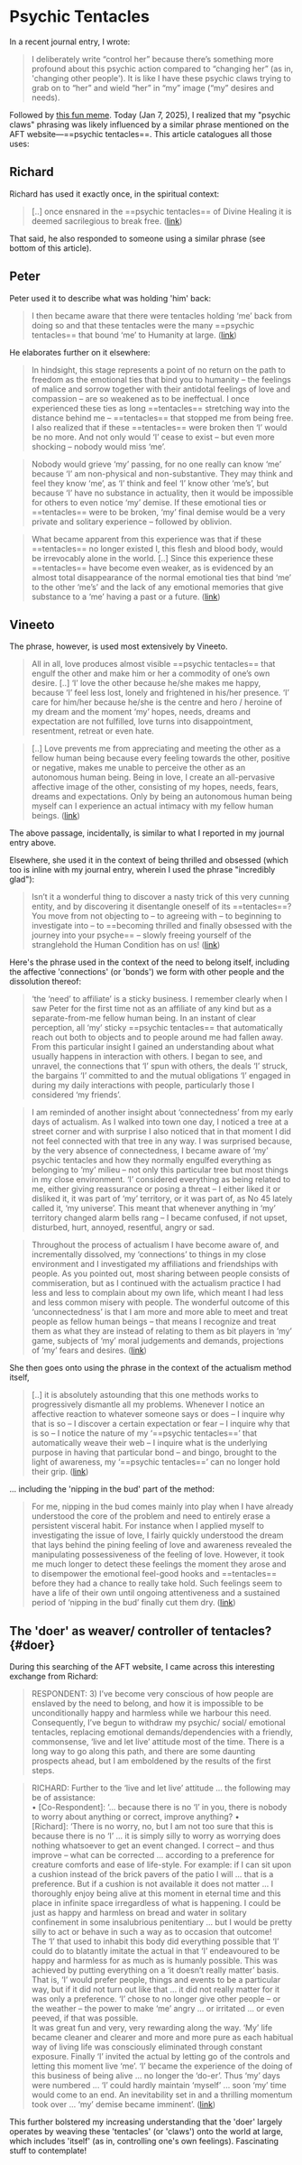 # Psychic Tentacles

In a recent journal entry, I wrote:

> I deliberately write “control her” because there’s something more profound about this psychic action compared to “changing her” (as in, 'changing other people'). It is like I have these psychic claws trying to grab on to “her” and wield “her” in “my” image (“my” desires and needs).

Followed by [this fun meme](https://x.com/sridca/status/1876017610145628175). Today (Jan 7, 2025), I realized that my "psychic claws" phrasing was likely influenced by a similar phrase mentioned on the AFT website—==psychic tentacles==. This article catalogues all those uses:

## Richard

Richard has used it exactly once, in the spiritual context:

> \[..\] once ensnared in the ==psychic tentacles== of Divine Healing it is deemed sacrilegious to break free. ([link](https://actualfreedom.com.au/richard/selectedwriting/sw-actualfreedom.htm))

That said, he also responded to someone using a similar phrase (see bottom of this article).

## Peter

Peter used it to describe what was holding 'him' back:

> I then became aware that there were tentacles holding ‘me’ back from doing so and that these tentacles were the many ==psychic tentacles== that bound ‘me’ to Humanity at large. ([link](https://actualfreedom.com.au/actualism/peter/selected-correspondence/corr-psyche.htm))

He elaborates further on it elsewhere:

> In hindsight, this stage represents a point of no return on the path to freedom as the emotional ties that bind you to humanity – the feelings of malice and sorrow together with their antidotal feelings of love and compassion – are so weakened as to be ineffectual. I once experienced these ties as long ==tentacles== stretching way into the distance behind me – ==tentacles== that stopped me from being free. I also realized that if these ==tentacles== were broken then ‘I’ would be no more. And not only would ‘I’ cease to exist – but even more shocking – nobody would miss ‘me’.

> Nobody would grieve ‘my’ passing, for no one really can know ‘me’ because ‘I’ am non-physical and non-substantive. They may think and feel they know ‘me’, as ‘I’ think and feel ‘I’ know other ‘me’s’, but because ‘I’ have no substance in actuality, then it would be impossible for others to even notice ‘my’ demise. If these emotional ties or ==tentacles== were to be broken, ‘my’ final demise would be a very private and solitary experience – followed by oblivion.

> What became apparent from this experience was that if these ==tentacles== no longer existed I, this flesh and blood body, would be irrevocably alone in the world. \[..\] Since this experience these ==tentacles== have become even weaker, as is evidenced by an almost total disappearance of the normal emotional ties that bind ‘me’ to the other ‘me’s’ and the lack of any emotional memories that give substance to a ‘me’ having a past or a future. ([link](https://actualfreedom.com.au/actualism/peter/selected-correspondence/corr-death.htm))

## Vineeto

The phrase, however, is used most extensively by Vineeto.

> All in all, love produces almost visible ==psychic tentacles== that engulf the other and make him or her a commodity of one’s own desire. \[..\] ‘I’ love the other because he/she makes me happy, because ‘I’ feel less lost, lonely and frightened in his/her presence. ‘I’ care for him/her because he/she is the centre and hero / heroine of my dream and the moment ‘my’ hopes, needs, dreams and expectation are not fulfilled, love turns into disappointment, resentment, retreat or even hate.

> \[..\] Love prevents me from appreciating and meeting the other as a fellow human being because every feeling towards the other, positive or negative, makes me unable to perceive the other as an autonomous human being. Being in love, I create an all-pervasive affective image of the other, consisting of my hopes, needs, fears, dreams and expectations. Only by being an autonomous human being myself can I experience an actual intimacy with my fellow human beings. ([link](https://www.actualfreedom.com.au/actualism/vineeto/selected-correspondence/corr-beauty.htm))

The above passage, incidentally, is similar to what I reported in my journal entry above.

Elsewhere, she used it in the context of being thrilled and obsessed (which too is inline with my journal entry, wherein I used the phrase "incredibly glad"):

> Isn’t it a wonderful thing to discover a nasty trick of this very cunning entity, and by discovering it disentangle oneself of its ==tentacles==? You move from not objecting to – to agreeing with – to beginning to investigate into – to ==becoming thrilled and finally obsessed with the journey into your psyche== – slowly freeing yourself of the stranglehold the Human Condition has on us! ([link](https://actualfreedom.com.au/actualism/vineeto/selected-correspondence/corr-awareness.htm))

Here's the phrase used in the context of the need to belong itself, including the affective 'connections' (or 'bonds') we form with other people and the dissolution thereof:

> ‘the ‘need’ to affiliate’ is a sticky business. I remember clearly when I saw Peter for the first time not as an affiliate of any kind but as a separate-from-me fellow human being. In an instant of clear perception, all ‘my’ sticky ==psychic tentacles== that automatically reach out both to objects and to people around me had fallen away. From this particular insight I gained an understanding about what usually happens in interaction with others. I began to see, and unravel, the connections that ‘I’ spun with others, the deals ‘I’ struck, the bargains ‘I’ committed to and the mutual obligations ‘I’ engaged in during my daily interactions with people, particularly those I considered ‘my friends’.

> I am reminded of another insight about ‘connectedness’ from my early days of actualism. As I walked into town one day, I noticed a tree at a street corner and with surprise I also noticed that in that moment I did not feel connected with that tree in any way. I was surprised because, by the very absence of connectedness, I became aware of ‘my’ psychic tentacles and how they normally engulfed everything as belonging to ‘my’ milieu – not only this particular tree but most things in my close environment. ‘I’ considered everything as being related to me, either giving reassurance or posing a threat – I either liked it or disliked it, it was part of ‘my’ territory, or it was part of, as No 45 lately called it, ‘my universe’. This meant that whenever anything in ‘my’ territory changed alarm bells rang – I became confused, if not upset, disturbed, hurt, annoyed, resentful, angry or sad.

> Throughout the process of actualism I have become aware of, and incrementally dissolved, my ‘connections’ to things in my close environment and I investigated my affiliations and friendships with people. As you pointed out, most sharing between people consists of commiseration, but as I continued with the actualism practice I had less and less to complain about my own life, which meant I had less and less common misery with people. The wonderful outcome of this ‘unconnectedness’ is that I am more and more able to meet and treat people as fellow human beings – that means I recognize and treat them as what they are instead of relating to them as bit players in ‘my’ game, subjects of ‘my’ moral judgements and demands, projections of ‘my’ fears and desires. ([link](https://www.actualfreedom.com.au/actualism/vineeto/list-af/gary-g.htm))

She then goes onto using the phrase in the context of the actualism method itself,

> \[..\] it is absolutely astounding that this one methods works to progressively dismantle all my problems. Whenever I notice an affective reaction to whatever someone says or does – I inquire why that is so – I discover a certain expectation or fear – I inquire why that is so – I notice the nature of my ‘==psychic tentacles==’ that automatically weave their web – I inquire what is the underlying purpose in having that particular bond – and bingo, brought to the light of awareness, my ‘==psychic tentacles==’ can no longer hold their grip. ([link](https://www.actualfreedom.com.au/actualism/vineeto/list-af/gary-g.htm))

... including the 'nipping in the bud' part of the method:

> For me, nipping in the bud comes mainly into play when I have already understood the core of the problem and need to entirely erase a persistent visceral habit. For instance when I applied myself to investigating the issue of love, I fairly quickly understood the dream that lays behind the pining feeling of love and awareness revealed the manipulating possessiveness of the feeling of love. However, it took me much longer to detect these feelings the moment they arose and to disempower the emotional feel-good hooks and ==tentacles== before they had a chance to really take hold. Such feelings seem to have a life of their own until ongoing attentiveness and a sustained period of ‘nipping in the bud’ finally cut them dry. ([link](https://actualfreedom.com.au/sundry/frequentquestions/FAQ57a.htm))

## The 'doer' as weaver/ controller of tentacles? {#doer}

During this searching of the AFT website, I came across this interesting exchange from Richard:

> RESPONDENT: 3) I’ve become very conscious of how people are enslaved by the need to belong, and how it is impossible to be unconditionally happy and harmless while we harbour this need. Consequently, I’ve begun to withdraw my psychic/ social/ emotional tentacles, replacing emotional demands/dependencies with a friendly, commonsense, ‘live and let live’ attitude most of the time. There is a long way to go along this path, and there are some daunting prospects ahead, but I am emboldened by the results of the first steps.

> RICHARD: Further to the ‘live and let live’ attitude ... the following may be of assistance: \
> • \[Co-Respondent\]: ‘... because there is no ‘I’ in you, there is nobody to worry about anything or correct, improve anything? • \
> \[Richard\]: ‘There is no worry, no, but I am not too sure that this is because there is no ‘I’ ... it is simply silly to worry as worrying does nothing whatsoever to get an event changed. I correct – and thus improve – what can be corrected ... according to a preference for creature comforts and ease of life-style. For example: if I can sit upon a cushion instead of the brick pavers of the patio I will ... that is a preference. But if a cushion is not available it does not matter ... I thoroughly enjoy being alive at this moment in eternal time and this place in infinite space irregardless of what is happening. I could be just as happy and harmless on bread and water in solitary confinement in some insalubrious penitentiary ... but I would be pretty silly to act or behave in such a way as to occasion that outcome!\
> The ‘I’ that used to inhabit this body did everything possible that ‘I’ could do to blatantly imitate the actual in that ‘I’ endeavoured to be happy and harmless for as much as is humanly possible. This was achieved by putting everything on a ‘it doesn’t really matter’ basis. That is, ‘I’ would prefer people, things and events to be a particular way, but if it did not turn out like that ... it did not really matter for it was only a preference. ‘I’ chose to no longer give other people – or the weather – the power to make ‘me’ angry ... or irritated ... or even peeved, if that was possible. \
> It was great fun and very, very rewarding along the way. ‘My’ life became cleaner and clearer and more and more pure as each habitual way of living life was consciously eliminated through constant exposure. Finally ‘I’ invited the actual by letting go of the controls and letting this moment live ‘me’. ‘I’ became the experience of the doing of this business of being alive ... no longer the ‘do-er’. Thus ‘my’ days were numbered ... ‘I’ could hardly maintain ‘myself’ ... soon ‘my’ time would come to an end. An inevitability set in and a thrilling momentum took over ... ‘my’ demise became imminent’. ([link](https://www.actualfreedom.com.au/richard/selectedcorrespondence/sc-people2.htm))

This further bolstered my increasing understanding that the 'doer' largely operates by weaving these 'tentacles' (or 'claws') onto the world at large, which includes 'itself' (as in, controlling one's own feelings). Fascinating stuff to contemplate!
